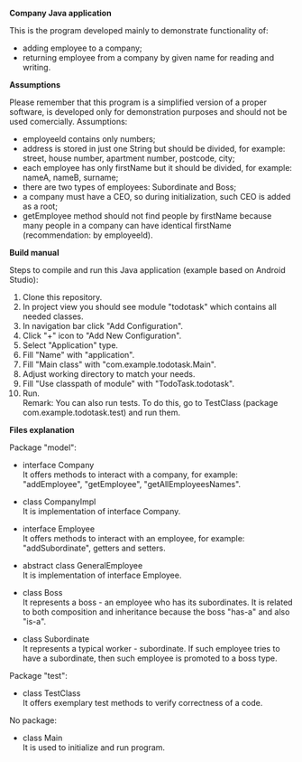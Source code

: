 <b>Company Java application</b><br/>

<p>This is the program developed mainly to demonstrate functionality of:<br/>
  
- adding employee to a company;<br/>
- returning employee from a company by given name for reading and writing.</p>

<b>Assumptions</b><br/>

<p>Please remember that this program is a simplified version of a proper software, is developed only for demonstration purposes and should not be used comercially. Assumptions:</br>

- employeeId contains only numbers;<br/>
- address is stored in just one String but should be divided, for example: street, house number, apartment number, postcode, city;<br/>
- each employee has only firstName but it should be divided, for example: nameA, nameB, surname;<br/>
- there are two types of employees: Subordinate and Boss;
- a company must have a CEO, so during initialization, such CEO is added as a root;
- getEmployee method should not find people by firstName because many people in a company can have identical firstName (recommendation: by employeeId).</p>

<b>Build manual</b>

<p>Steps to compile and run this Java application (example based on Android Studio):<br/>
  
1. Clone this repository.
2. In project view you should see module "todotask" which contains all needed classes.
3. In navigation bar click "Add Configuration".
4. Click "+" icon to "Add New Configuration".
5. Select "Application" type.
6. Fill "Name" with "application".
7. Fill "Main class" with "com.example.todotask.Main".
8. Adjust working directory to match your needs.
9. Fill "Use classpath of module" with "TodoTask.todotask".
10. Run.<br/>
Remark: You can also run tests. To do this, go to TestClass (package com.example.todotask.test) and run them.</p>

<b>Files explanation</b>

<p>Package "model":<br/>
  
- interface Company<br/>
It offers methods to interact with a company, for example: "addEmployee", "getEmployee", "getAllEmployeesNames".

- class CompanyImpl<br/>
It is implementation of interface Company.

- interface Employee<br/>
It offers methods to interact with an employee, for example: "addSubordinate", getters and setters. 

- abstract class GeneralEmployee<br/>
It is implementation of interface Employee. 

- class Boss<br/>
It represents a boss - an employee who has its subordinates. It is related to both composition and inheritance because the boss "has-a" and also "is-a".

- class Subordinate<br/>
It represents a typical worker - subordinate. If such employee tries to have a subordinate, then such employee is promoted to a boss type.

<p>Package "test":</br>

- class TestClass<br/>
It offers exemplary test methods to verify correctness of a code.

<p>No package:</br>

- class Main<br/>
It is used to initialize and run program.
